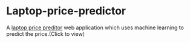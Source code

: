 # Laptop-price-predictor
A [laptop price preditor](https://laptop-price-predictor-2rplnvm9c7wpmbreem72wf.streamlit.app/) web application which uses machine learning to predict the price.(Click to view)
